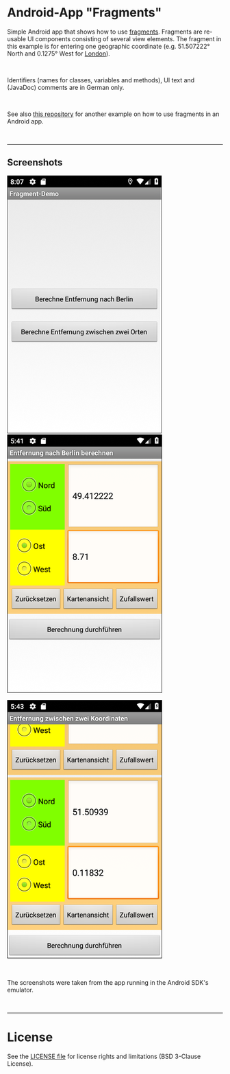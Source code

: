 # Android-App "Fragments"


Simple Android app that shows how to use [fragments](https://developer.android.com/guide/components/fragments). 
Fragments are re-usable UI components consisting of several view elements.
The fragment in this example is for entering one geographic coordinate (e.g. 51.507222° North and 0.1275° West for
[London](https://tools.wmflabs.org/geohack/geohack.php?pagename=London&params=51_30_26_N_0_7_39_W_region:GB_type:city(8825000))). 

<br>

Identifiers (names for classes, variables and methods), UI text and (JavaDoc) comments are in German only.

<br>

See also [this repository](https://github.com/MDecker-MobileComputing/Android_Kalorienrechner) for another example on how to use fragments in an Android app.

<br>

----
## Screenshots

![Screenshot 1](screenshot_1.png)  ![Screenshot 2](screenshot_2.png)

![Screenshot 3](screenshot_3.png)


<br>

The screenshots were taken from the app running in the Android SDK's emulator.

<br>

----
# License

See the [LICENSE file](LICENSE.md) for license rights and limitations (BSD 3-Clause License).
